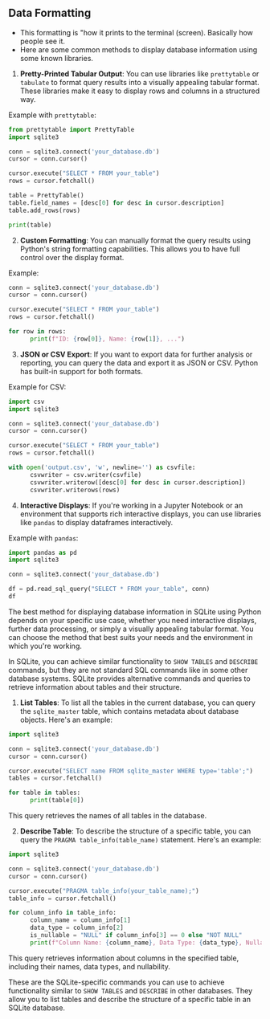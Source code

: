 ## Data Formatting

- This formatting is "how it prints to the terminal (screen). Basically how people see it.
- Here are some common methods to display database information using some known libraries.

1. **Pretty-Printed Tabular Output**: You can use libraries like `prettytable` or `tabulate` to format query results into a visually appealing tabular format. These libraries make it easy to display rows and columns in a structured way.

Example with `prettytable`:

```python
from prettytable import PrettyTable
import sqlite3

conn = sqlite3.connect('your_database.db')
cursor = conn.cursor()

cursor.execute("SELECT * FROM your_table")
rows = cursor.fetchall()

table = PrettyTable()
table.field_names = [desc[0] for desc in cursor.description]
table.add_rows(rows)

print(table)
```

2. **Custom Formatting**: You can manually format the query results using Python's string formatting capabilities. This allows you to have full control over the display format.

Example:

```python
conn = sqlite3.connect('your_database.db')
cursor = conn.cursor()

cursor.execute("SELECT * FROM your_table")
rows = cursor.fetchall()

for row in rows:
      print(f"ID: {row[0]}, Name: {row[1]}, ...")
```

3. **JSON or CSV Export**: If you want to export data for further analysis or reporting, you can query the data and export it as JSON or CSV. Python has built-in support for both formats.

Example for CSV:

```python
import csv
import sqlite3

conn = sqlite3.connect('your_database.db')
cursor = conn.cursor()

cursor.execute("SELECT * FROM your_table")
rows = cursor.fetchall()

with open('output.csv', 'w', newline='') as csvfile:
      csvwriter = csv.writer(csvfile)
      csvwriter.writerow([desc[0] for desc in cursor.description])
      csvwriter.writerows(rows)
```

4. **Interactive Displays**: If you're working in a Jupyter Notebook or an environment that supports rich interactive displays, you can use libraries like `pandas` to display dataframes interactively.

Example with `pandas`:

```python
import pandas as pd
import sqlite3

conn = sqlite3.connect('your_database.db')

df = pd.read_sql_query("SELECT * FROM your_table", conn)
df
```

The best method for displaying database information in SQLite using Python depends on your specific use case, whether you need interactive displays, further data processing, or simply a visually appealing tabular format. You can choose the method that best suits your needs and the environment in which you're working.

In SQLite, you can achieve similar functionality to `SHOW TABLES` and `DESCRIBE` commands, but they are not standard SQL commands like in some other database systems. SQLite provides alternative commands and queries to retrieve information about tables and their structure.

1. **List Tables**: To list all the tables in the current database, you can query the `sqlite_master` table, which contains metadata about database objects. Here's an example:

```python
import sqlite3

conn = sqlite3.connect('your_database.db')
cursor = conn.cursor()

cursor.execute("SELECT name FROM sqlite_master WHERE type='table';")
tables = cursor.fetchall()

for table in tables:
      print(table[0])
```

This query retrieves the names of all tables in the database.

2. **Describe Table**: To describe the structure of a specific table, you can query the `PRAGMA table_info(table_name)` statement. Here's an example:

```python
import sqlite3

conn = sqlite3.connect('your_database.db')
cursor = conn.cursor()

cursor.execute("PRAGMA table_info(your_table_name);")
table_info = cursor.fetchall()

for column_info in table_info:
      column_name = column_info[1]
      data_type = column_info[2]
      is_nullable = "NULL" if column_info[3] == 0 else "NOT NULL"
      print(f"Column Name: {column_name}, Data Type: {data_type}, Nullable: {is_nullable}")
```

This query retrieves information about columns in the specified table, including their names, data types, and nullability.

These are the SQLite-specific commands you can use to achieve functionality similar to `SHOW TABLES` and `DESCRIBE` in other databases. They allow you to list tables and describe the structure of a specific table in an SQLite database.
